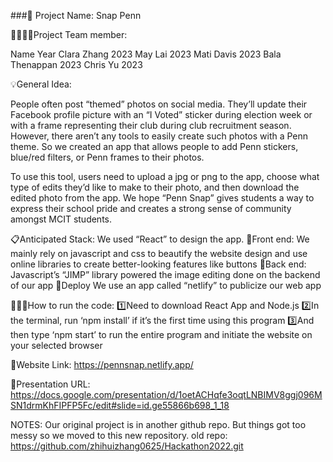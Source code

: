###📂 Project Name: Snap Penn

👨‍👨‍👦‍👦Project Team member:

Name 			      Year
Clara Zhang		  2023
May Lai		      2023
Mati Davis		  2023
Bala Thenappan 	2023
Chris Yu		    2023


💡General Idea:

  People often post “themed” photos on social media. They’ll update their Facebook profile picture with an “I Voted” sticker during election week or with a frame representing their club during club recruitment season. However, there aren’t any tools to easily create such photos with a Penn theme. So we created an app that allows people to add Penn stickers, blue/red filters, or Penn frames to their photos. 

  To use this tool, users need to upload a jpg or png to the app, choose what type of edits they’d like to make to their photo, and then download the edited photo from the app. We hope “Penn Snap” gives students a way to express their school pride and creates a strong sense of community amongst MCIT students. 



📋Anticipated Stack: 
    We used “React” to design the app. 
      📱Front end: 
        We mainly rely on javascript and css to beautify the website design and use online libraries to create better-looking features like buttons
      📱Back end:
        Javascript’s “JIMP” library powered the image editing done on the backend of our app
      📱Deploy
        We use an app called “netlify” to publicize our web app


👩🏻‍💻How to run the code:
      1️⃣Need to download React App and Node.js
      2️⃣In the terminal, run ‘npm install’ if it’s the first time using this program
      3️⃣And then type ‘npm start’ to run the entire program and initiate the website on your selected browser

🔗Website Link:
      https://pennsnap.netlify.app/

🔗Presentation URL: 
      https://docs.google.com/presentation/d/1oetACHqfe3oqtLNBIMV8ggj096MSN1drmKhFIPFP5Fc/edit#slide=id.ge55866b698_1_18

NOTES: Our original project is in another github repo. But things got too messy so we moved to this new repository.
        old repo: https://github.com/zhihuizhang0625/Hackathon2022.git
